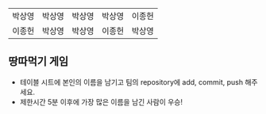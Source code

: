 <table>
      <tbody>
        <tr>
          <td>박상영</td>
          <td>박상영</td>
          <td>박상영</td>
          <td>박상영</td>
          <td>이종헌</td>
        </tr>
        <tr>
          <td>이종헌</td>
          <td>박상영</td>
          <td>박상영</td>
          <td>이종헌</td>
          <td>박상영</td>
        </tr>
      </tbody>
</table>

## 땅따먹기 게임

- 테이블 시트에 본인의 이름을 남기고 팀의 repository에 add, commit, push 해주세요.
- 제한시간 5분 이후에 가장 많은 이름을 남긴 사람이 우승!
